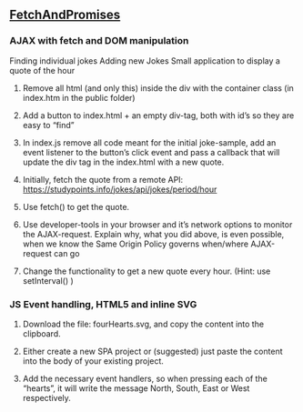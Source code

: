 ## [FetchAndPromises](https://docs.google.com/document/d/1_PkGqF-1MVt0sFDR90ARJlUhQ8DsyC4L12NI6E-iWMc/edit#)
### AJAX with fetch and DOM manipulation
Finding individual jokes
Adding new Jokes
Small application to display a quote of the hour

 1. Remove all html (and only this) inside the div with the container class  (in index.htm in the public folder)  
 2. Add a button to index.html + an empty div-tag, both with id’s so they are easy to “find”  
 
 3. In index.js remove all code meant for the initial joke-sample, add an event listener to the button’s click event and pass a callback that will update the div tag in the index.html with a new quote.  

 4. Initially, fetch the quote from a remote API: https://studypoints.info/jokes/api/jokes/period/hour  
 
5. Use fetch() to get the quote.  
 
6. Use developer-tools in your browser and it’s network options to monitor the AJAX-request. Explain why, what you did above, is even possible, when we know the Same Origin Policy governs when/where AJAX-request can go  

7. Change the functionality to get a new quote every hour. (Hint: use setInterval() )  

### JS Event handling, HTML5 and inline SVG
1. Download the file: fourHearts.svg, and copy the content into the clipboard.  
 
2. Either create a new SPA project or (suggested)  just paste the content into the body of your existing project.  

3. Add the necessary event handlers, so when pressing each of the “hearts”, it will write the  message North, South, East or West respectively.


